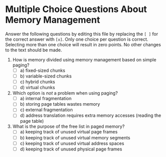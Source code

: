 # Multiple Choice Questions About Memory Management

Answer the following questions by editing this file by replacing the `[ ]` for the correct answer with `[x]`.
Only one choice per question is correct.
Selecting more than one choice will result in zero points.
No other changes to the text should be made.

1. How is memory divided using memory management based on simple paging?
    - [ ] a) fixed-sized chunks
    - [ ] b) variable-sized chunks
    - [ ] c) hybrid chunks
    - [ ] d) virtual chunks

2. Which option is *not* a problem when using paging?
    - [ ] a) internal fragmentation
    - [ ] b) storing page tables wastes memory
    - [ ] c) external fragmentation
    - [ ] d) address translation requires extra memory accesses (reading the page table)

3. What is the purpose of the free list in paged memory?
    - [ ] a) keeping track of unused virtual page frames
    - [ ] b) keeping track of unused virtual memory segments
    - [ ] c) keeping track of unused virtual address spaces
    - [ ] d) keeping track of unused physical page frames
